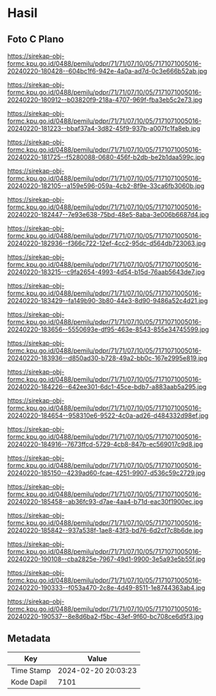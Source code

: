 # Hasil

## Foto C Plano

https://sirekap-obj-formc.kpu.go.id/0488/pemilu/pdpr/71/71/07/10/05/7171071005016-20240220-180428--604bc1f6-942e-4a0a-ad7d-0c3e666b52ab.jpg

https://sirekap-obj-formc.kpu.go.id/0488/pemilu/pdpr/71/71/07/10/05/7171071005016-20240220-180912--b03820f9-218a-4707-969f-fba3eb5c2e73.jpg

https://sirekap-obj-formc.kpu.go.id/0488/pemilu/pdpr/71/71/07/10/05/7171071005016-20240220-181223--bbaf37a4-3d82-45f9-937b-a007fc1fa8eb.jpg

https://sirekap-obj-formc.kpu.go.id/0488/pemilu/pdpr/71/71/07/10/05/7171071005016-20240220-181725--f5280088-0680-456f-b2db-be2b1daa599c.jpg

https://sirekap-obj-formc.kpu.go.id/0488/pemilu/pdpr/71/71/07/10/05/7171071005016-20240220-182105--a159e596-059a-4cb2-8f9e-33ca6fb3060b.jpg

https://sirekap-obj-formc.kpu.go.id/0488/pemilu/pdpr/71/71/07/10/05/7171071005016-20240220-182447--7e93e638-75bd-48e5-8aba-3e006b6687d4.jpg

https://sirekap-obj-formc.kpu.go.id/0488/pemilu/pdpr/71/71/07/10/05/7171071005016-20240220-182936--f366c722-12ef-4cc2-95dc-d564db723063.jpg

https://sirekap-obj-formc.kpu.go.id/0488/pemilu/pdpr/71/71/07/10/05/7171071005016-20240220-183215--c9fa2654-4993-4d54-b15d-76aab5643de7.jpg

https://sirekap-obj-formc.kpu.go.id/0488/pemilu/pdpr/71/71/07/10/05/7171071005016-20240220-183429--fa149b90-3b80-44e3-8d90-9486a52c4d21.jpg

https://sirekap-obj-formc.kpu.go.id/0488/pemilu/pdpr/71/71/07/10/05/7171071005016-20240220-183656--5550693e-df95-463e-8543-855e34745599.jpg

https://sirekap-obj-formc.kpu.go.id/0488/pemilu/pdpr/71/71/07/10/05/7171071005016-20240220-183936--d850ad30-b728-49a2-bb0c-167e2995e819.jpg

https://sirekap-obj-formc.kpu.go.id/0488/pemilu/pdpr/71/71/07/10/05/7171071005016-20240220-184226--642ee301-6dc1-45ce-bdb7-a883aab5a295.jpg

https://sirekap-obj-formc.kpu.go.id/0488/pemilu/pdpr/71/71/07/10/05/7171071005016-20240220-184654--958310e6-9522-4c0a-ad26-d484332d98ef.jpg

https://sirekap-obj-formc.kpu.go.id/0488/pemilu/pdpr/71/71/07/10/05/7171071005016-20240220-184916--7673ffcd-5729-4cb8-847b-ec569017c9d8.jpg

https://sirekap-obj-formc.kpu.go.id/0488/pemilu/pdpr/71/71/07/10/05/7171071005016-20240220-185150--4239ad60-fcae-4251-9907-d536c59c2729.jpg

https://sirekap-obj-formc.kpu.go.id/0488/pemilu/pdpr/71/71/07/10/05/7171071005016-20240220-185458--ab36fc93-d7ae-4aa4-b71d-eac30f1900ec.jpg

https://sirekap-obj-formc.kpu.go.id/0488/pemilu/pdpr/71/71/07/10/05/7171071005016-20240220-185842--937a538f-1ae8-43f3-bd76-6d2cf7c8b6de.jpg

https://sirekap-obj-formc.kpu.go.id/0488/pemilu/pdpr/71/71/07/10/05/7171071005016-20240220-190108--cba2825e-7967-49d1-9900-3e5a93e5b55f.jpg

https://sirekap-obj-formc.kpu.go.id/0488/pemilu/pdpr/71/71/07/10/05/7171071005016-20240220-190333--f053a470-2c8e-4d49-8511-1e8744363ab4.jpg

https://sirekap-obj-formc.kpu.go.id/0488/pemilu/pdpr/71/71/07/10/05/7171071005016-20240220-190537--8e8d6ba2-f5bc-43ef-9f60-bc708ce6d5f3.jpg


## Metadata

| Key        | Value               |
| ---------- | ------------------- |
| Time Stamp | 2024-02-20 20:03:23 |
| Kode Dapil | 7101                |




